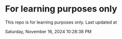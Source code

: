 # For learning purposes only
This repo is for learning purposes only.
Last updated at

Saturday, November 16, 2024 10:28:38 PM

